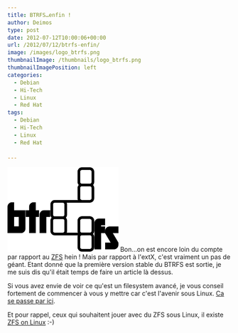 ```yaml
---
title: BTRFS…enfin !
author: Deimos
type: post
date: 2012-07-12T10:00:06+00:00
url: /2012/07/12/btrfs-enfin/
image: /images/logo_btrfs.png
thumbnailImage: /thumbnails/logo_btrfs.png
thumbnailImagePosition: left
categories:
  - Debian
  - Hi-Tech
  - Linux
  - Red Hat
tags:
  - Debian
  - Hi-Tech
  - Linux
  - Red Hat

---
```

![Btrfs_logo](/images/logo_btrfs.png)
Bon...on est encore loin du compte par rapport au [ZFS](http://wiki.deimos.fr/ZFS_:_Le_FileSystem_par_excellence) hein ! Mais par rapport à l'extX, c'est vraiment un pas de géant. Etant donné que la première version stable du BTRFS est sortie, je me suis dis qu'il était temps de faire un article là dessus.

Si vous avez envie de voir ce qu'est un filesystem avancé, je vous conseil fortement de commencer à vous y mettre car c'est l'avenir sous Linux. [Ca se passe par ici](http://wiki.deimos.fr/BTRFS_:_Utilisation_du_rempla%C3%A7ant_de_l%27Ext4).

Et pour rappel, ceux qui souhaitent jouer avec du ZFS sous Linux, il existe [ZFS on Linux](http://wiki.deimos.fr/ZFS_On_Linux_:_Mise_en_place_de_ZFS_sous_Linux) :-)
